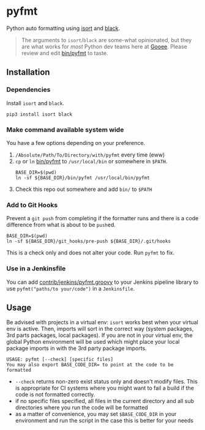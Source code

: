 # pyfmt

Python auto formatting using [isort](https://isort.readthedocs.io/en/latest/) and
[black](https://black.readthedocs.io/en/latest/).

> The arguments to `isort`/`black` are some-what opinionated, but they are what works for
_most_ Python dev teams here at [Gooee](https://gooee.com). Please review and edit
[bin/pyfmt](bin/pyfmt) to taste.

## Installation

### Dependencies

Install `isort` and `black`. 

```
pip3 install isort black
```

### Make command available system wide

You have a few options depending on your preference.

1. `/Absolute/Path/To/Directory/with/pyfmt` every time (eww)
2. `cp` or `ln` [bin/pyfmt](bin/pyfmt) to `/usr/local/bin` or somewhere in `$PATH`. 
   ```shell
   BASE_DIR=$(pwd)
   ln -sf ${BASE_DIR}/bin/pyfmt /usr/local/bin/pyfmt
   ```
3. Check this repo out somewhere and add `bin/` to `$PATH`

### Add to Git Hooks

Prevent a `git push` from completing if the formatter runs and there is a code difference from what
is about to be `push`ed.

```shell
BASE_DIR=$(pwd)
ln -sf ${BASE_DIR}/git_hooks/pre-push ${BASE_DIR}/.git/hooks
```

This is a check only and does not alter your code. Run `pyfmt` to fix.

### Use in a Jenkinsfile

You can add [contrib/jenkins/pyfmt.groovy](contrib/jenkins/pyfmt.groovy) to your Jenkins pipeline
library to use `pyfmt("paths/to your/code")` in a `Jenkinsfile`.

## Usage

Be advised with projects in a virtual env: `isort` works best when your virtual env is active.
Then, imports will sort in the correct way (system packages, 3rd parts packages, local packages).
If you are not in your virtual env, the global Python environment will be used which might place
your local package imports in with the 3rd party package imports.

```shell
USAGE: pyfmt [--check] [specific files]
You may also export BASE_CODE_DIR= to point at the code to be formatted
```

* `--check` returns non-zero exist status only and doesn't modify files. This is appropriate for 
  CI systems where you might want to fail a build if the code is not formatted correctly.
* if no specific files specified, all files in the current directory and all sub directories where
  you run the code will be formatted
* as a matter of convenience, you may set `$BASE_CODE_DIR` in your environment and run the script
  in the case this is better for your needs
